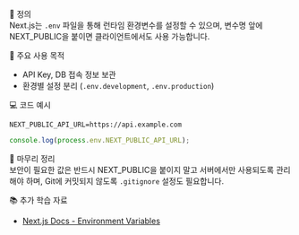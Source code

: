 📘 정의  
Next.js는 `.env` 파일을 통해 런타임 환경변수를 설정할 수 있으며, 변수명 앞에 NEXT_PUBLIC을 붙이면 클라이언트에서도 사용 가능합니다.

🎯 주요 사용 목적  
- API Key, DB 접속 정보 보관  
- 환경별 설정 분리 (`.env.development`, `.env.production`)

💻 코드 예시  
```env
NEXT_PUBLIC_API_URL=https://api.example.com
```

```ts
console.log(process.env.NEXT_PUBLIC_API_URL);
```

🧩 마무리 정리  
보안이 필요한 값은 반드시 NEXT_PUBLIC을 붙이지 말고 서버에서만 사용되도록 관리해야 하며, Git에 커밋되지 않도록 `.gitignore` 설정도 필요합니다.

📚 추가 학습 자료  
- [Next.js Docs - Environment Variables](https://nextjs.org/docs/pages/building-your-application/configuring/environment-variables)

